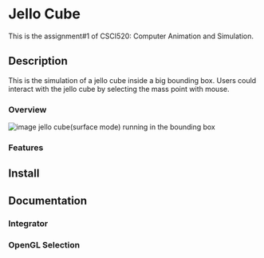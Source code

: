 # Jello Cube

This is the assignment#1 of CSCI520: Computer Animation and Simulation.

## Description
This is the simulation of a jello cube inside a big bounding box. Users could interact with the jello cube by selecting 
the mass point with mouse.
### Overview
![image](https://github.com/wanyuzha/JelloCube/blob/main/img/jello.gif)
jello cube(surface mode) running in the bounding box
### Features

## Install

## Documentation

### Integrator


### OpenGL Selection